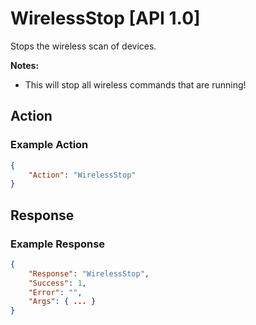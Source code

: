 # WirelessStop [API 1.0]

Stops the wireless scan of devices.

**Notes:**

* This will stop all wireless commands that are running! 

## Action

### Example Action
```JSON
{
    "Action": "WirelessStop"
}
```
## Response 

### Example Response
```JSON
{
    "Response": "WirelessStop",
    "Success": 1,
    "Error": "",
    "Args": { ... }
}
```